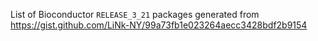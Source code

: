 List of Bioconductor `RELEASE_3_21` packages generated from https://gist.github.com/LiNk-NY/99a73fb1e023264aecc3428bdf2b9154
